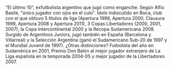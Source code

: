 "El último 10", exfutbolista argentino que jugó como enganche. Según Alfio Basile, "único jugador con ojos
en el culo". Idolo indiscutido en Boca, club con el que obtuvo 5 títulos de liga (Apertura 1998,
 Apertura 2000, Clausura 1999, Apertura 2008 y Apertura 2011), 3 Copas Libertadores (2000, 2001, 2007),
  la Copa Intercontinental 2000 y la Recopa Sudamericana 2008. Surgido de Argentinos Juniors, 
  jugó también en España (Barcelona y Villarreal) y la Selección Argentina 
  (ganó el Sudamericano Sub-20 de 1997 y el Mundial Juvenil de 1997).
   ¿Otras distinciones? Futbolista del año en Sudamérica en 2001, 
   Premio Don Balón al mejor jugador extranjero de La Liga española en la temporada 2004-05 
   y mejor jugador de la Libertadores 2007.